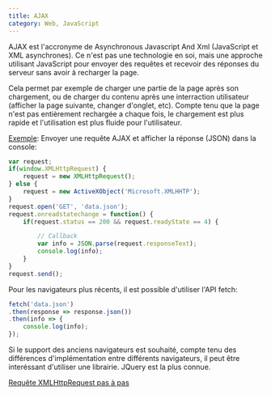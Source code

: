 ```yaml
---
title: AJAX
category: Web, JavaScript
---
```


AJAX est l'accronyme de Asynchronous Javascript And Xml (JavaScript et XML asynchrones).
Ce n'est pas une technologie en soi, mais une approche utilisant JavaScript pour envoyer des requêtes
et recevoir des réponses du serveur sans avoir à recharger la page.

Cela permet par exemple de charger une partie de la page après son chargement, ou de charger du contenu
après une interraction utilisateur (afficher la page suivante, changer d'onglet, etc). Compte tenu que la page
n'est pas entièrement rechargée a chaque fois, le chargement est plus rapide et l'utilisation est plus fluide pour l'utilisateur.

<ins>Exemple</ins>:
Envoyer une requête AJAX et afficher la réponse (JSON) dans la console:

``` js
var request;
if(window.XMLHttpRequest) {
    request = new XMLHttpRequest();
} else {
    request = new ActiveXObject('Microsoft.XMLHHTP');
}
request.open('GET', 'data.json');
request.onreadstatechange = function() {
    if(request.status == 200 && request.readyState == 4) {

        // Callback
        var info = JSON.parse(request.responseText);
        console.log(info);
    }
}
request.send();
```

Pour les navigateurs plus récents, il est possible d'utiliser l'API fetch:

``` js
fetch('data.json')
.then(response => response.json())
.then(info => {
    console.log(info);
});
```

Si le support des anciens navigateurs est souhaité, compte tenu des différences d'implémentation entre différents navigateurs, il peut être interéssant d'utiliser une librairie.
JQuery est la plus connue.

[Requête XMLHttpRequest pas à pas](https://developer.mozilla.org/fr/docs/Web/Guide/AJAX/Premiers_pas)
